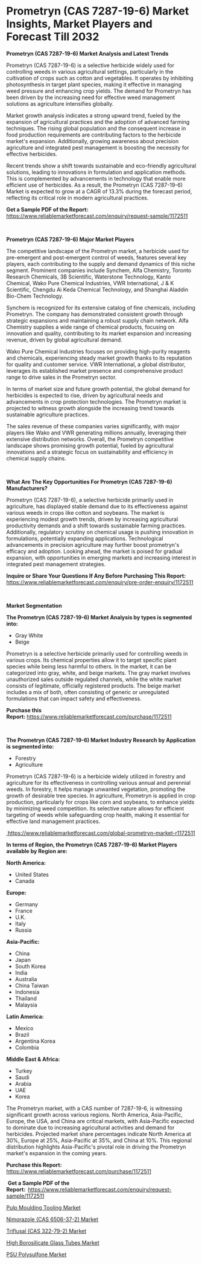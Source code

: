 <p><h1>Prometryn (CAS 7287-19-6) Market Insights, Market Players and Forecast Till 2032</h1></p><p><strong>Prometryn (CAS 7287-19-6) Market Analysis and Latest Trends</strong></p>
<p><p>Prometryn (CAS 7287-19-6) is a selective herbicide widely used for controlling weeds in various agricultural settings, particularly in the cultivation of crops such as cotton and vegetables. It operates by inhibiting photosynthesis in target plant species, making it effective in managing weed pressure and enhancing crop yields. The demand for Prometryn has been driven by the increasing need for effective weed management solutions as agriculture intensifies globally.</p><p>Market growth analysis indicates a strong upward trend, fueled by the expansion of agricultural practices and the adoption of advanced farming techniques. The rising global population and the consequent increase in food production requirements are contributing factors to the herbicide market's expansion. Additionally, growing awareness about precision agriculture and integrated pest management is boosting the necessity for effective herbicides. </p><p>Recent trends show a shift towards sustainable and eco-friendly agricultural solutions, leading to innovations in formulation and application methods. This is complemented by advancements in technology that enable more efficient use of herbicides. As a result, the Prometryn (CAS 7287-19-6) Market is expected to grow at a CAGR of 13.3% during the forecast period, reflecting its critical role in modern agricultural practices.</p></p>
<p><strong>Get a Sample PDF of the Report:&nbsp;</strong> <a href="https://www.reliablemarketforecast.com/enquiry/request-sample/1172511?utm_campaign=1875&utm_medium=2&utm_source=Github&utm_content=ia&utm_term=02022025&utm_id=prometryn-cas-7287-19-6">https://www.reliablemarketforecast.com/enquiry/request-sample/1172511</a></p>
<p>&nbsp;</p>
<p><strong>Prometryn (CAS 7287-19-6) Major Market Players</strong></p>
<p><p>The competitive landscape of the Prometryn market, a herbicide used for pre-emergent and post-emergent control of weeds, features several key players, each contributing to the supply and demand dynamics of this niche segment. Prominent companies include Synchem, Alfa Chemistry, Toronto Research Chemicals, 3B Scientific, Waterstone Technology, Kanto Chemical, Wako Pure Chemical Industries, VWR International, J & K Scientific, Chengdu Ai Keda Chemical Technology, and Shanghai Aladdin Bio-Chem Technology.</p><p>Synchem is recognized for its extensive catalog of fine chemicals, including Prometryn. The company has demonstrated consistent growth through strategic expansions and maintaining a robust supply chain network. Alfa Chemistry supplies a wide range of chemical products, focusing on innovation and quality, contributing to its market expansion and increasing revenue, driven by global agricultural demand.</p><p>Wako Pure Chemical Industries focuses on providing high-purity reagents and chemicals, experiencing steady market growth thanks to its reputation for quality and customer service. VWR International, a global distributor, leverages its established market presence and comprehensive product range to drive sales in the Prometryn sector.</p><p>In terms of market size and future growth potential, the global demand for herbicides is expected to rise, driven by agricultural needs and advancements in crop protection technologies. The Prometryn market is projected to witness growth alongside the increasing trend towards sustainable agriculture practices.</p><p>The sales revenue of these companies varies significantly, with major players like Wako and VWR generating millions annually, leveraging their extensive distribution networks. Overall, the Prometryn competitive landscape shows promising growth potential, fueled by agricultural innovations and a strategic focus on sustainability and efficiency in chemical supply chains.</p></p>
<p>&nbsp;</p>
<p><strong>What Are The Key Opportunities For Prometryn (CAS 7287-19-6) Manufacturers?</strong></p>
<p><p>Prometryn (CAS 7287-19-6), a selective herbicide primarily used in agriculture, has displayed stable demand due to its effectiveness against various weeds in crops like cotton and soybeans. The market is experiencing modest growth trends, driven by increasing agricultural productivity demands and a shift towards sustainable farming practices. Additionally, regulatory scrutiny on chemical usage is pushing innovation in formulations, potentially expanding applications. Technological advancements in precision agriculture may further boost prometryn's efficacy and adoption. Looking ahead, the market is poised for gradual expansion, with opportunities in emerging markets and increasing interest in integrated pest management strategies.</p></p>
<p><strong>Inquire or Share Your Questions If Any Before Purchasing This Report:</strong> <a href="https://www.reliablemarketforecast.com/enquiry/pre-order-enquiry/1172511?utm_campaign=1875&utm_medium=2&utm_source=Github&utm_content=ia&utm_term=02022025&utm_id=prometryn-cas-7287-19-6">https://www.reliablemarketforecast.com/enquiry/pre-order-enquiry/1172511</a></p>
<p>&nbsp;</p>
<p><strong>Market Segmentation</strong></p>
<p><strong>The Prometryn (CAS 7287-19-6) Market Analysis by types is segmented into:</strong></p>
<p><ul><li>Gray White</li><li>Beige</li></ul></p>
<p><p>Prometryn is a selective herbicide primarily used for controlling weeds in various crops. Its chemical properties allow it to target specific plant species while being less harmful to others. In the market, it can be categorized into gray, white, and beige markets. The gray market involves unauthorized sales outside regulated channels, while the white market consists of legitimate, officially registered products. The beige market includes a mix of both, often consisting of generic or unregulated formulations that can impact safety and effectiveness.</p></p>
<p><strong>Purchase this Report:&nbsp;</strong><a href="https://www.reliablemarketforecast.com/purchase/1172511?utm_campaign=1875&utm_medium=2&utm_source=Github&utm_content=ia&utm_term=02022025&utm_id=prometryn-cas-7287-19-6">https://www.reliablemarketforecast.com/purchase/1172511</a></p>
<p>&nbsp;</p>
<p><strong>The Prometryn (CAS 7287-19-6) Market Industry Research by Application is segmented into:</strong></p>
<p><ul><li>Forestry</li><li>Agriculture</li></ul></p>
<p><p>Prometryn (CAS 7287-19-6) is a herbicide widely utilized in forestry and agriculture for its effectiveness in controlling various annual and perennial weeds. In forestry, it helps manage unwanted vegetation, promoting the growth of desirable tree species. In agriculture, Prometryn is applied in crop production, particularly for crops like corn and soybeans, to enhance yields by minimizing weed competition. Its selective nature allows for efficient targeting of weeds while safeguarding crop health, making it essential for effective land management practices.</p></p>
<p><a href="https://www.reliablemarketforecast.com/global-prometryn-market-r1172511?utm_campaign=1875&utm_medium=2&utm_source=Github&utm_content=ia&utm_term=02022025&utm_id=prometryn-cas-7287-19-6">&nbsp;https://www.reliablemarketforecast.com/global-prometryn-market-r1172511</a></p>
<p><strong>In terms of Region, the Prometryn (CAS 7287-19-6) Market Players available by Region are:</strong></p>
<p>
    <p> <strong> North America: </strong>
        <ul>
            <li>United States</li>
            <li>Canada</li>
        </ul>
        </p> 
    <p> <strong> Europe: </strong>
        <ul>
            <li>Germany</li>
            <li>France</li>
            <li>U.K.</li>
            <li>Italy</li>
            <li>Russia</li>
        </ul>
        </p> 
    <p> <strong> Asia-Pacific: </strong>
        <ul>
            <li>China</li>
            <li>Japan</li>
            <li>South Korea</li>
            <li>India</li>
            <li>Australia</li>
            <li>China Taiwan</li>
            <li>Indonesia</li>
            <li>Thailand</li>
            <li>Malaysia</li>
        </ul>
        </p> 
    <p> <strong> Latin America: </strong>
        <ul>
            <li>Mexico</li>
            <li>Brazil</li>
            <li>Argentina Korea</li>
            <li>Colombia</li>
        </ul>
        </p> 
    <p> <strong> Middle East & Africa: </strong>
        <ul>
            <li>Turkey</li>
            <li>Saudi</li>
            <li>Arabia</li>
            <li>UAE</li>
            <li>Korea</li>
        </ul>
    </p>
    </p>
<p><p>The Prometryn market, with a CAS number of 7287-19-6, is witnessing significant growth across various regions. North America, Asia-Pacific, Europe, the USA, and China are critical markets, with Asia-Pacific expected to dominate due to increasing agricultural activities and demand for herbicides. Projected market share percentages indicate North America at 30%, Europe at 25%, Asia-Pacific at 35%, and China at 10%. This regional distribution highlights Asia-Pacific's pivotal role in driving the Prometryn market's expansion in the coming years.</p></p>
<p><strong>Purchase this Report: </strong><a href="https://www.reliablemarketforecast.com/purchase/1172511?utm_campaign=1875&utm_medium=2&utm_source=Github&utm_content=ia&utm_term=02022025&utm_id=prometryn-cas-7287-19-6">https://www.reliablemarketforecast.com/purchase/1172511</a></p>
<p>&nbsp;<strong>Get a Sample PDF of the Report:&nbsp;&nbsp;</strong><a href="https://www.reliablemarketforecast.com/enquiry/request-sample/1172511?utm_campaign=1875&utm_medium=2&utm_source=Github&utm_content=ia&utm_term=02022025&utm_id=prometryn-cas-7287-19-6">https://www.reliablemarketforecast.com/enquiry/request-sample/1172511</a></p>
<p><strong></strong></p>
<p><p><a href="https://www.linkedin.com/pulse/comprehensive-pulp-moulding-tooling-market-report-2025-2032-129-skbjf?utm_campaign=1875&utm_medium=2&utm_source=Github&utm_content=ia&utm_term=02022025&utm_id=prometryn-cas-7287-19-6">Pulp Moulding Tooling Market</a></p><p><a href="https://github.com/briandahm87/Market-Research-Report-List-1/blob/main/nimorazole-cas-6506-37-2-market.md?utm_campaign=1875&utm_medium=2&utm_source=Github&utm_content=ia&utm_term=02022025&utm_id=prometryn-cas-7287-19-6">Nimorazole (CAS 6506-37-2) Market</a></p><p><a href="https://github.com/popupioo/Market-Research-Report-List-1/blob/main/triflusal-cas-322-79-2-market.md?utm_campaign=1875&utm_medium=2&utm_source=Github&utm_content=ia&utm_term=02022025&utm_id=prometryn-cas-7287-19-6">Triflusal (CAS 322-79-2) Market</a></p><p><a href="https://www.linkedin.com/pulse/analyzing-high-borosilicate-glass-tubes-markets-growth-trajectory-dceic?utm_campaign=1875&utm_medium=2&utm_source=Github&utm_content=ia&utm_term=02022025&utm_id=prometryn-cas-7287-19-6">High Borosilicate Glass Tubes Market</a></p><p><a href="https://www.linkedin.com/pulse/tracking-emerging-trends-psu-polysulfone-market-projected-growth-gzulc?utm_campaign=1875&utm_medium=2&utm_source=Github&utm_content=ia&utm_term=02022025&utm_id=prometryn-cas-7287-19-6">PSU Polysulfone Market</a></p></p>